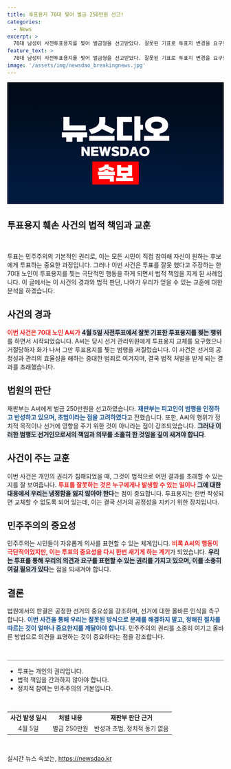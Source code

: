 ```yaml
---
title: 투표용지 70대 찢어 벌금 250만원 선고!
categories:
  - News
excerpt: >
  70대 남성이 사전투표용지를 찢어 벌금형을 선고받았다. 잘못된 기표로 투표지 변경을 요구했으나 거절당하자 화가 나 범행을 저질렀던 그의 이야기가 궁금하다! 클릭해보세요!
feature_text: >
  70대 남성이 사전투표용지를 찢어 벌금형을 선고받았다. 잘못된 기표로 투표지 변경을 요구했으나 거절당하자 화가 나 범행을 저질렀던 그의 이야기가 궁금하다! 클릭해보세요!
image: '/assets/img/newsdao_breakingnews.jpg'
---
```


<p><img src="/assets/img/newsdao_breakingnews.jpg" alt="koreaapp 속보" /></p>

<h2 data-ke-size="size26">투표용지 훼손 사건의 법적 책임과 교훈</h2>

<p data-ke-size="size16">&nbsp;</p>

<p>투표는 민주주의의 기본적인 권리로, 이는 모든 시민이 직접 참여해 자신이 원하는 후보에게 투표하는 중요한 과정입니다. 그러나 이번 사건은 투표를 잘못 했다고 주장하는 한 70대 노인이 투표용지를 찢는 극단적인 행동을 하게 되면서 법적 책임을 지게 된 사례입니다. 이 글에서는 이 사건의 경과와 법적 판단, 나아가 우리가 얻을 수 있는 교훈에 대한 분석을 하겠습니다.</p>

<h2 data-ke-size="size26">사건의 경과</h2>

<p><b><span style="color: #ee2323;">이번 사건은 70대 노인 A씨가</span></b> <b><span style="background-color: #21538527;">4월 5일 사전투표에서 잘못 기표한 투표용지를 찢는 행위</span></b>를 하면서 시작되었습니다. A씨는 당시 선거 관리위원에게 투표용지 교체를 요구했으나 거절당하자 화가 나서 그만 투표용지를 찢는 범행을 저질렀습니다. 이 사건은 선거의 공정성과 관리의 효율성을 해하는 중대한 범죄로 여겨지며, 결국 법적 처벌을 받게 되는 결과를 초래했습니다.</p>

<h2 data-ke-size="size26">법원의 판단</h2>

<p>재판부는 A씨에게 벌금 250만원을 선고하였습니다. <b><span style="color: #1a5490;">재판부는 피고인이 범행을 인정하고 반성하고 있으며, 초범이라는 점을 고려하였다</span></b>고 전했습니다. 또한, A씨의 행위가 정치적 목적이나 선거에 영향을 주기 위한 것이 아니라는 점이 강조되었습니다. <b><span style="background-color: #21538527;">그러나 이러한 범행도 선거인으로서의 책임과 의무를 소홀히 한 것임을 깊이 새겨야 합니다</span></b>.</p>

<h2 data-ke-size="size26">사건이 주는 교훈</h2>

<p>이번 사건은 개인의 권리가 침해되었을 때, 그것이 법적으로 어떤 결과를 초래할 수 있는지를 잘 보여줍니다. <b><span style="color: #ee2323;">투표를 잘못하는 것은 누구에게나 발생할 수 있는 일이나</span></b> <b><span style="background-color: #21538527;">그에 대한 대응에서 우리는 냉정함을 잃지 않아야 한다</span></b>는 점이 중요합니다. 투표용지는 한번 작성되면 교체할 수 없도록 되어 있는데, 이는 결국 선거의 공정성을 지키기 위한 장치입니다.</p>

<h2 data-ke-size="size26">민주주의의 중요성</h2>

<p>민주주의는 시민들이 자유롭게 의사를 표현할 수 있는 체계입니다. <b><span style="color: #ee2323;">비록 A씨의 행동이 극단적이었지만, 이는 투표의 중요성을 다시 한번 새기게 하는 계기</span></b>가 되었습니다. <b><span style="background-color: #21538527;">우리는 투표를 통해 우리의 의견과 요구를 표현할 수 있는 권리를 가지고 있으며, 이를 소중히 여길 필요가 있다</span></b>는 점을 되새겨야 합니다.</p>

<h2 data-ke-size="size26">결론</h2>

<p>법원에서의 판결은 공정한 선거의 중요성을 강조하며, 선거에 대한 올바른 인식을 촉구합니다. <b><span style="color: #1a5490;">이번 사건을 통해 우리는 잘못된 방식으로 문제를 해결하지 말고, 정해진 절차를 따르는 것이 얼마나 중요한지를 깨달아야 합니다</span></b>.  민주주의의 권리를 소중히 여기고 올바른 방법으로 의견을 표명하는 것이 중요하다는 점을 강조합니다.</p>

<p data-ke-size="size16">&nbsp;</p>

<hr style="height:1px;border:none;color:#aaa;background-color:#aaa;" />

<ul>
    <li>투표는 개인의 권리입니다.</li>
    <li>법적 책임을 간과하지 않아야 합니다.</li>
    <li>정치적 참여는 민주주의의 기본입니다.</li>
</ul>

<p data-ke-size="size16">&nbsp;</p>

<table>
    <tr>
        <td style="text-align: center; height: 17px;"><b>사건 발생 일시</b></td>
        <td style="text-align: center; height: 17px;"><b>처벌 내용</b></td>
        <td style="text-align: center; height: 17px;"><b>재판부 판단 근거</b></td>
    </tr>
    <tr>
        <td style="text-align: center; height: 17px;">4월 5일</td>
        <td style="text-align: center; height: 17px;">벌금 250만원</td>
        <td style="text-align: center; height: 17px;">반성과 초범, 정치적 동기 없음</td>
    </tr>
</table>

<p data-ke-size="size16">&nbsp;</p>
실시간 뉴스 속보는, <a href="https://newsdao.kr" rel="dofollow">https://newsdao.kr</a>


